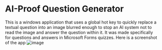# AI-Proof Question Generator
This is a windows application that uses a global hot key to quickly replace a textual question into an image blurred enough to stop an AI system not to read the image and answer the question within it.
It was made specifically for questions and answers in Microsoft Forms quizzes.
Here is a screenshot of the app
![image](https://github.com/ahmedHashwa/AI-Proof-Question-Generator/assets/5548531/94a848ed-1552-488f-bacc-903ba0649147)
